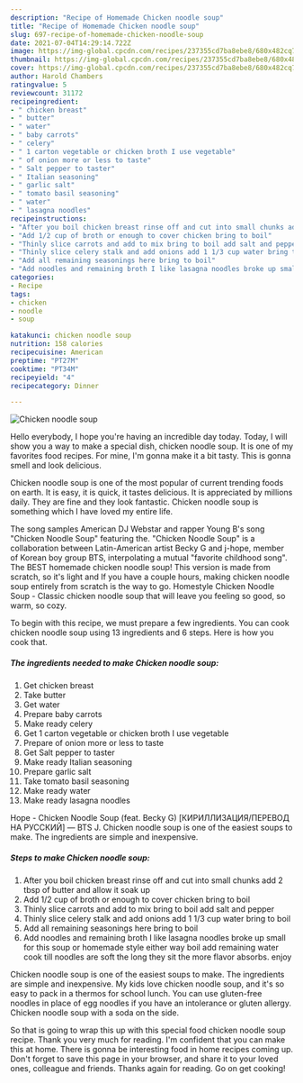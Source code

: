 ```yaml
---
description: "Recipe of Homemade Chicken noodle soup"
title: "Recipe of Homemade Chicken noodle soup"
slug: 697-recipe-of-homemade-chicken-noodle-soup
date: 2021-07-04T14:29:14.722Z
image: https://img-global.cpcdn.com/recipes/237355cd7ba8ebe8/680x482cq70/chicken-noodle-soup-recipe-main-photo.jpg
thumbnail: https://img-global.cpcdn.com/recipes/237355cd7ba8ebe8/680x482cq70/chicken-noodle-soup-recipe-main-photo.jpg
cover: https://img-global.cpcdn.com/recipes/237355cd7ba8ebe8/680x482cq70/chicken-noodle-soup-recipe-main-photo.jpg
author: Harold Chambers
ratingvalue: 5
reviewcount: 31172
recipeingredient:
- " chicken breast"
- " butter"
- " water"
- " baby carrots"
- " celery"
- " 1 carton vegetable or chicken broth I use vegetable"
- " of onion more or less to taste"
- " Salt pepper to taster"
- " Italian seasoning"
- " garlic salt"
- " tomato basil seasoning"
- " water"
- " lasagna noodles"
recipeinstructions:
- "After you boil chicken breast rinse off and cut into small chunks add 2 tbsp of butter and allow it soak up"
- "Add 1/2 cup of broth or enough to cover chicken bring to boil"
- "Thinly slice carrots and add to mix bring to boil add salt and pepper"
- "Thinly slice celery stalk and add onions add 1 1/3 cup water bring to boil"
- "Add all remaining seasonings here bring to boil"
- "Add noodles and remaining broth I like lasagna noodles broke up small for this soup or homemade style either way boil add remaining water cook till noodles are soft the long they sit the more flavor absorbs. enjoy"
categories:
- Recipe
tags:
- chicken
- noodle
- soup

katakunci: chicken noodle soup 
nutrition: 158 calories
recipecuisine: American
preptime: "PT27M"
cooktime: "PT34M"
recipeyield: "4"
recipecategory: Dinner

---
```



![Chicken noodle soup](https://img-global.cpcdn.com/recipes/237355cd7ba8ebe8/680x482cq70/chicken-noodle-soup-recipe-main-photo.jpg)

Hello everybody, I hope you're having an incredible day today. Today, I will show you a way to make a special dish, chicken noodle soup. It is one of my favorites food recipes. For mine, I'm gonna make it a bit tasty. This is gonna smell and look delicious.

Chicken noodle soup is one of the most popular of current trending foods on earth. It is easy, it is quick, it tastes delicious. It is appreciated by millions daily. They are fine and they look fantastic. Chicken noodle soup is something which I have loved my entire life.

The song samples American DJ Webstar and rapper Young B&#39;s song &#34;Chicken Noodle Soup&#34; featuring the. &#34;Chicken Noodle Soup&#34; is a collaboration between Latin-American artist Becky G and j-hope, member of Korean boy group BTS, interpolating a mutual &#34;favorite childhood song&#34;. The BEST homemade chicken noodle soup! This version is made from scratch, so it&#39;s light and If you have a couple hours, making chicken noodle soup entirely from scratch is the way to go. Homestyle Chicken Noodle Soup - Classic chicken noodle soup that will leave you feeling so good, so warm, so cozy.


To begin with this recipe, we must prepare a few ingredients. You can cook chicken noodle soup using 13 ingredients and 6 steps. Here is how you cook that.

<!--inarticleads1-->

##### The ingredients needed to make Chicken noodle soup:

1. Get  chicken breast
1. Take  butter
1. Get  water
1. Prepare  baby carrots
1. Make ready  celery
1. Get  1 carton vegetable or chicken broth I use vegetable
1. Prepare  of onion more or less to taste
1. Get  Salt pepper to taster
1. Make ready  Italian seasoning
1. Prepare  garlic salt
1. Take  tomato basil seasoning
1. Make ready  water
1. Make ready  lasagna noodles


Hope - Chicken Noodle Soup (feat. Becky G) [КИРИЛЛИЗАЦИЯ/ПЕРЕВОД НА РУССКИЙ] — BTS J. Chicken noodle soup is one of the easiest soups to make. The ingredients are simple and inexpensive. 

<!--inarticleads2-->

##### Steps to make Chicken noodle soup:

1. After you boil chicken breast rinse off and cut into small chunks add 2 tbsp of butter and allow it soak up
1. Add 1/2 cup of broth or enough to cover chicken bring to boil
1. Thinly slice carrots and add to mix bring to boil add salt and pepper
1. Thinly slice celery stalk and add onions add 1 1/3 cup water bring to boil
1. Add all remaining seasonings here bring to boil
1. Add noodles and remaining broth I like lasagna noodles broke up small for this soup or homemade style either way boil add remaining water cook till noodles are soft the long they sit the more flavor absorbs. enjoy


Chicken noodle soup is one of the easiest soups to make. The ingredients are simple and inexpensive. My kids love chicken noodle soup, and it&#39;s so easy to pack in a thermos for school lunch. You can use gluten-free noodles in place of egg noodles if you have an intolerance or gluten allergy. Chicken noodle soup with a soda on the side. 

So that is going to wrap this up with this special food chicken noodle soup recipe. Thank you very much for reading. I'm confident that you can make this at home. There is gonna be interesting food in home recipes coming up. Don't forget to save this page in your browser, and share it to your loved ones, colleague and friends. Thanks again for reading. Go on get cooking!
